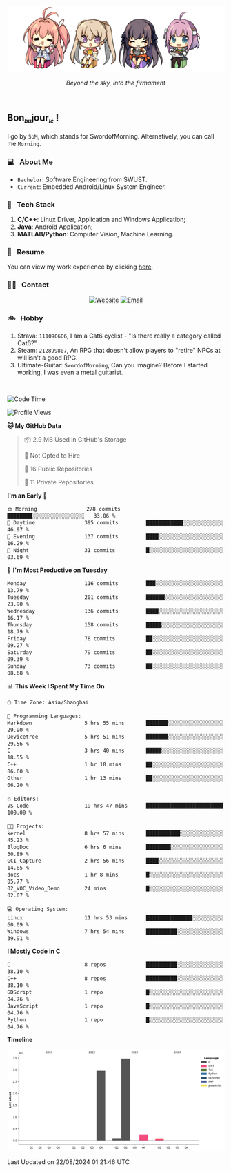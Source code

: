<img src="./pic/Aokana.png">
<p align="center"><em>Beyond the sky, into the firmament</em></p>

<br/>

## Bon<sub><em><font size=2>bu</font></em></sub>jour<sub><em><font size=2>le</font></em></sub> !

I go by `SoM`, which stands for SwordofMorning. Alternatively, you can call me `Morning`.

### 💻 &nbsp; About Me

- `Bachelor`: Software Engineering from SWUST.
- `Current`: Embedded Android/Linux System Engineer.

### 🔧 &nbsp; Tech Stack

1. **C/C++**: Linux Driver, Application and Windows Application;
2. **Java**: Android Application;
3. **MATLAB/Python**: Computer Vision, Machine Learning.

### 📝 &nbsp; Resume

You can view my work experience by clicking <a href="https://swordofmorning.com/index.php/contact/">here</a>.

### 🤝🏻 &nbsp; Contact

<p align="center">
<a href="https://swordofmorning.com/"><img alt="Website" src="https://img.shields.io/badge/Website-swordofmorning.com-blue?style=flat-square&logo=google-chrome"></a>
<a href="mailto:master@xiaojintao.email
"><img alt="Email" src="https://img.shields.io/badge/Email-master@xiaojintao.email-blue?style=flat-square&logo=gmail"></a>
</p>

### 🚲 &nbsp; Hobby

1. Strava: `111090606`, I am a Cat6 cyclist - "Is there really a category called Cat6?"
2. Steam: `212899807`, An RPG that doesn't allow players to "retire" NPCs at will isn't a good RPG.
3. Ultimate-Guitar: `SwordofMorning`, Can you imagine? Before I started working, I was even a metal guitarist.

<br/>

<!--START_SECTION:waka-->
![Code Time](http://img.shields.io/badge/Code%20Time-54%20hrs%2031%20mins-blue)

![Profile Views](http://img.shields.io/badge/Profile%20Views-0-blue)

**🐱 My GitHub Data** 

> 📦 2.9 MB Used in GitHub's Storage 
 > 
> 🚫 Not Opted to Hire
 > 
> 📜 16 Public Repositories 
 > 
> 🔑 11 Private Repositories 
 > 
**I'm an Early 🐤** 

```text
🌞 Morning                278 commits         ████████░░░░░░░░░░░░░░░░░   33.06 % 
🌆 Daytime                395 commits         ████████████░░░░░░░░░░░░░   46.97 % 
🌃 Evening                137 commits         ████░░░░░░░░░░░░░░░░░░░░░   16.29 % 
🌙 Night                  31 commits          █░░░░░░░░░░░░░░░░░░░░░░░░   03.69 % 
```
📅 **I'm Most Productive on Tuesday** 

```text
Monday                   116 commits         ███░░░░░░░░░░░░░░░░░░░░░░   13.79 % 
Tuesday                  201 commits         ██████░░░░░░░░░░░░░░░░░░░   23.90 % 
Wednesday                136 commits         ████░░░░░░░░░░░░░░░░░░░░░   16.17 % 
Thursday                 158 commits         █████░░░░░░░░░░░░░░░░░░░░   18.79 % 
Friday                   78 commits          ██░░░░░░░░░░░░░░░░░░░░░░░   09.27 % 
Saturday                 79 commits          ██░░░░░░░░░░░░░░░░░░░░░░░   09.39 % 
Sunday                   73 commits          ██░░░░░░░░░░░░░░░░░░░░░░░   08.68 % 
```


📊 **This Week I Spent My Time On** 

```text
🕑︎ Time Zone: Asia/Shanghai

💬 Programming Languages: 
Markdown                 5 hrs 55 mins       ███████░░░░░░░░░░░░░░░░░░   29.90 % 
Devicetree               5 hrs 51 mins       ███████░░░░░░░░░░░░░░░░░░   29.56 % 
C                        3 hrs 40 mins       █████░░░░░░░░░░░░░░░░░░░░   18.55 % 
C++                      1 hr 18 mins        ██░░░░░░░░░░░░░░░░░░░░░░░   06.60 % 
Other                    1 hr 13 mins        ██░░░░░░░░░░░░░░░░░░░░░░░   06.20 % 

🔥 Editors: 
VS Code                  19 hrs 47 mins      █████████████████████████   100.00 % 

🐱‍💻 Projects: 
kernel                   8 hrs 57 mins       ███████████░░░░░░░░░░░░░░   45.23 % 
BlogDoc                  6 hrs 6 mins        ████████░░░░░░░░░░░░░░░░░   30.89 % 
GCI_Capture              2 hrs 56 mins       ████░░░░░░░░░░░░░░░░░░░░░   14.85 % 
docs                     1 hr 8 mins         █░░░░░░░░░░░░░░░░░░░░░░░░   05.77 % 
02_VOC_Video_Demo        24 mins             █░░░░░░░░░░░░░░░░░░░░░░░░   02.07 % 

💻 Operating System: 
Linux                    11 hrs 53 mins      ███████████████░░░░░░░░░░   60.09 % 
Windows                  7 hrs 54 mins       ██████████░░░░░░░░░░░░░░░   39.91 % 
```

**I Mostly Code in C** 

```text
C                        8 repos             ██████████░░░░░░░░░░░░░░░   38.10 % 
C++                      8 repos             ██████████░░░░░░░░░░░░░░░   38.10 % 
GDScript                 1 repo              █░░░░░░░░░░░░░░░░░░░░░░░░   04.76 % 
JavaScript               1 repo              █░░░░░░░░░░░░░░░░░░░░░░░░   04.76 % 
Python                   1 repo              █░░░░░░░░░░░░░░░░░░░░░░░░   04.76 % 
```



**Timeline**

![Lines of Code chart](https://raw.githubusercontent.com/SwordofMorning/SwordofMorning/main/assets/bar_graph.png)


 Last Updated on 22/08/2024 01:21:46 UTC
<!--END_SECTION:waka-->
